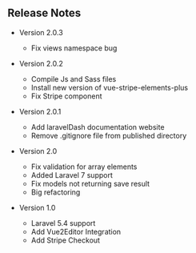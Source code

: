 ## Release Notes

- Version 2.0.3
    - Fix views namespace bug

- Version 2.0.2
    - Compile Js and Sass files
    - Install new version of vue-stripe-elements-plus
    - Fix Stripe component

- Version 2.0.1
    - Add laravelDash documentation website
    - Remove .gitignore file from published directory

- Version 2.0
    - Fix validation for array elements
    - Added Laravel 7 support
    - Fix models not returning save result
    - Big refactoring

- Version 1.0
    - Laravel 5.4 support
    - Add Vue2Editor Integration
    - Add Stripe Checkout

